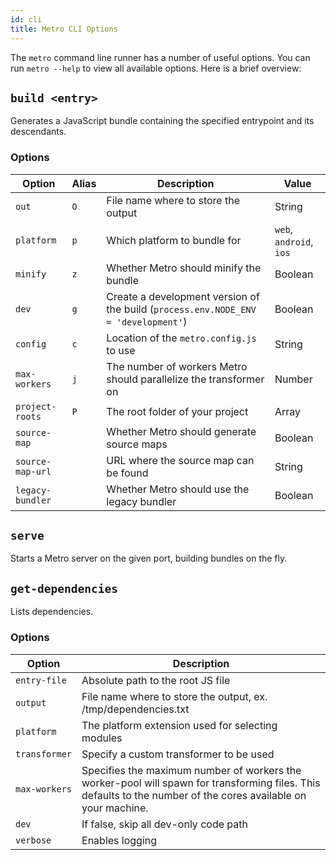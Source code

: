 ```yaml
---
id: cli
title: Metro CLI Options
---
```


The `metro` command line runner has a number of useful options. You can run `metro
--help` to view all available options. Here is a brief overview:

## `build <entry>`

Generates a JavaScript bundle containing the specified entrypoint and its descendants.

### Options

| Option   | Alias    | Description    | Value |
|----------|----------|----------|----------|
| `out`    | `O` | File name where to store the output | String |
| `platform` | `p` | Which platform to bundle for | `web`, `android`, `ios` |
| `minify` | `z` | Whether Metro should minify the bundle | Boolean |
| `dev` | `g` | Create a development version of the build (`process.env.NODE_ENV = 'development'`) | Boolean |
| `config` | `c` | Location of the `metro.config.js` to use | String |
| `max-workers` | `j` | The number of workers Metro should parallelize the transformer on | Number |
| `project-roots` | `P` | The root folder of your project | Array |
| `source-map` |  | Whether Metro should generate source maps | Boolean |
| `source-map-url` |  | URL where the source map can be found | String |
| `legacy-bundler` |  | Whether Metro should use the legacy bundler | Boolean |


## `serve`

Starts a Metro server on the given port, building bundles on the fly.

## `get-dependencies`

Lists dependencies.

### Options

| Option | Description |
|---|---|
| `entry-file` | Absolute path to the root JS file |
| `output` | File name where to store the output, ex. /tmp/dependencies.txt |
| `platform` | The platform extension used for selecting modules |
| `transformer` | Specify a custom transformer to be used |
| `max-workers` | Specifies the maximum number of workers the worker-pool will spawn for transforming files. This defaults to the number of the cores available on your machine. |
| `dev` | If false, skip all dev-only code path |
| `verbose` | Enables logging |
